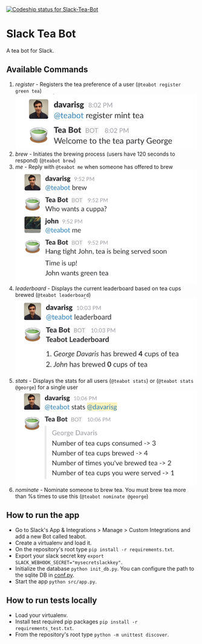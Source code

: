 [![Codeship status for Slack-Tea-Bot](https://codeship.com/projects/730b8b40-6278-0134-e9e6-0ae4dffb78c7/status?branch=master)](https://codeship.com/projects/175112)

# Slack Tea Bot

A tea bot for Slack.

## Available Commands ##

1. _register_ - Registers the tea preference of a user (`@teabot register green tea`)
![Register](screenshots/register.png)
2. _brew_ - Initiates the brewing process (users have 120 seconds to respond) (`@teabot brew`)
3. _me_ - Reply with `@teabot me` when someone has offered to brew
![Brew](screenshots/brew.png)
4. _leaderboard_ - Displays the current leaderboard based on tea cups brewed (`@teabot leaderboard`)
![Leaderboard](screenshots/leaderboard.png)
5. _stats_ - Displays the stats for all users (`@teabot stats`) or (`@teabot stats @george`) for a single user
![Stats](screenshots/stats.png)
6. _nominate_ - Nominate someone to brew tea. You must brew tea more than %s times to use this (`@teabot nominate @george`)


## How to run the app ##

* Go to Slack's App & Integrations > Manage > Custom Integrations and add a new Bot called teabot.
* Create a virtualenv and load it.
* On the repository's root type `pip install -r requirements.txt`.
* Export your slack secret key `export SLACK_WEBHOOK_SECRET="mysecretslackkey"`.
* Initialize the database `python init_db.py`. You can configure the path to the sqlite DB in [conf.py](src/conf.py).
* Start the app `python src/app.py`.


## How to run tests locally ##

* Load your virtualenv.
* Install test required pip packages `pip install -r requirements_test.txt`.
* From the repository's root type `python -m unittest discover`.
